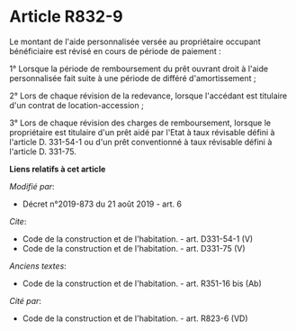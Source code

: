 # Article R832-9

Le montant de l'aide personnalisée versée au propriétaire occupant bénéficiaire est révisé en cours de période de paiement : 

1° Lorsque la période de remboursement du prêt ouvrant droit à l'aide personnalisée fait suite à une période de différé
d'amortissement ; 

2° Lors de chaque révision de la redevance, lorsque l'accédant est titulaire d'un contrat de location-accession ; 

3° Lors de chaque révision des charges de remboursement, lorsque le propriétaire est titulaire d'un prêt aidé par l'Etat à
taux révisable défini à l'article D. 331-54-1 ou d'un prêt conventionné à taux révisable défini à l'article D. 331-75.

**Liens relatifs à cet article**

_Modifié par_:

  - Décret n°2019-873 du 21 août 2019 - art. 6

_Cite_:

  - Code de la construction et de l'habitation. - art. D331-54-1 (V)
  - Code de la construction et de l'habitation. - art. D331-75 (V)

_Anciens textes_:

  - Code de la construction et de l'habitation. - art. R351-16 bis (Ab)

_Cité par_:

  - Code de la construction et de l'habitation. - art. R823-6 (VD)
